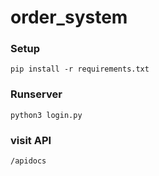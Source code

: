 # order_system

### Setup
```
pip install -r requirements.txt
```

### Runserver
```
python3 login.py
```

### visit API
```
/apidocs
```
